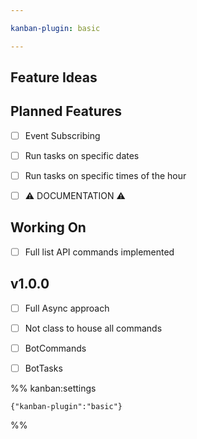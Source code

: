 ```yaml
---

kanban-plugin: basic

---
```


## Feature Ideas



## Planned Features

- [ ] Event Subscribing
- [ ] Run tasks on specific dates
- [ ] Run tasks on specific times of the hour
- [ ] ⚠️ DOCUMENTATION ⚠️


## Working On

- [ ] Full list API commands implemented


## v1.0.0

- [ ] Full Async approach
- [ ] Not class to house all commands
- [ ] BotCommands
- [ ] BotTasks




%% kanban:settings
```
{"kanban-plugin":"basic"}
```
%%